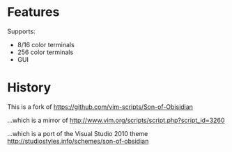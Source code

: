 Features
========

Supports:

- 8/16 color terminals
- 256 color terminals
- GUI



History
=======

This is a fork of <https://github.com/vim-scripts/Son-of-Obisidian>

...which is a mirror of <http://www.vim.org/scripts/script.php?script_id=3260>

...which is a port of the Visual Studio 2010 theme <http://studiostyles.info/schemes/son-of-obsidian>

